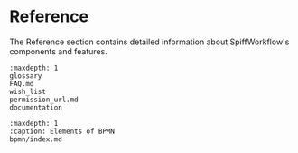 # Reference

The Reference section contains detailed information about SpiffWorkflow's components and features.

```{toctree}
:maxdepth: 1
glossary
FAQ.md
wish_list
permission_url.md
documentation
```

```{toctree}
:maxdepth: 1
:caption: Elements of BPMN
bpmn/index.md
```
